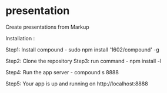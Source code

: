 presentation
============

Create presentations from Markup


Installation :

Step1: Install compound -
       sudo npm install '1602/compound' -g

Step2: Clone the repository
Step3: run command -
       npm install -l

Step4: Run the app server -
       compound s 8888

Step5: Your app is up and running on http://localhost:8888
 
